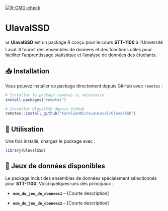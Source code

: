 <!-- badges: start -->
  [![R-CMD-check](https://github.com/AurelienNicosiaULaval/UlavalSSD/actions/workflows/R-CMD-check.yaml/badge.svg)](https://github.com/AurelienNicosiaULaval/UlavalSSD/actions/workflows/R-CMD-check.yaml)
  <!-- badges: end -->
# UlavalSSD

📊 **UlavalSSD** est un package R conçu pour le cours **STT-1100** à l'Université Laval. Il fournit des ensembles de données et des fonctions utiles pour faciliter l’apprentissage statistique et l’analyse de données des étudiants.

## 📥 Installation

Vous pouvez installer ce package directement depuis GitHub avec `remotes` :

``` r
# Installer le package remotes si nécessaire
install.packages("remotes")

# Installer UlavalSSD depuis GitHub
remotes::install_github("AurelienNicosiaULaval/UlavalSSD")
```

## 🔧 Utilisation

Une fois installé, chargez le package avec :

``` r
library(UlavalSSD)
```

## 📂 Jeux de données disponibles

Le package inclut des ensembles de données spécialement sélectionnés pour **STT-1100**. Voici quelques-uns des principaux :

-   **`nom_du_jeu_de_donnees1`** – [Courte description]

-   **`nom_du_jeu_de_donnees2`** – [Courte description]
